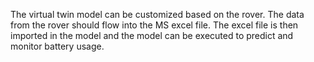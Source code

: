 The virtual twin model can be customized based on the rover.
The data from the rover should flow into the MS excel file.
The excel file is then imported in the model and the model can be executed to predict and monitor battery usage.
